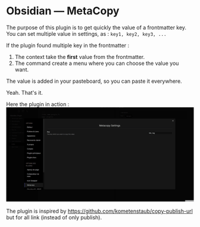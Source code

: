 # Obsidian — MetaCopy

The purpose of this plugin is to get quickly the value of a frontmatter key. You can set multiple value in settings, as : `key1, key2, key3, ...`

If the plugin found multiple key in the frontmatter : 
1. The context take the **first** value from the frontmatter. 
2. The command create a menu where you can choose the value you want. 

The value is added in your pasteboard, so you can paste it everywhere. 

Yeah. That's it.

Here the plugin in action : 
![](presentation.gif)

The plugin is inspired by https://github.com/kometenstaub/copy-publish-url but for all link (instead of only publish).

